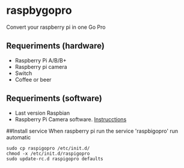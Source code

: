 raspbygopro
===========

Convert your raspberry pi in one Go Pro

## Requeriments (hardware)
- Raspberry Pi A/B/B+
- Raspberry pi camera
- Switch
- Coffee or beer

## Requeriments (software)
- Last version Raspbian
- Raspberry Pi Camera software. [Instrucctions](http://www.raspberrypi.org/learning/python-picamera-setup/)

##Install service
When raspberry pi run the service 'raspbigopro' run automatic
``` shell
sudo cp raspigopro /etc/init.d/
chmod -x /etc/init.d/raspigopro
sudo update-rc.d raspigopro defaults
```
